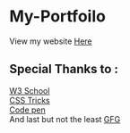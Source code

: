 # My-Portfoilo

View my website [Here](https://soumyadipghorai.github.io/)
## Special Thanks to : 

[W3 School](https://www.w3schools.com/) <br>
[CSS Tricks](https://css-tricks.com/)<br>
[Code pen](https://codepen.io/) <br>
And last but not the least [GFG](https://www.geeksforgeeks.org/)